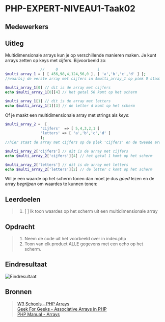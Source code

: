 # PHP-EXPERT-NIVEAU1-Taak02

## Medewerkers

## Uitleg

Multidimensionale arrays kun je op verschillende manieren maken. Je kunt arrays zetten op keys met cijfers. Bijvoorbeeld zo:

```php
                //     0                  1
$multi_array_1 = [ [ 456,98,4,124,56,0 ], [ 'a','b','c','d' ] ];
//waarbij de eerste array met cijfers in $multi_array_1 op plek 0 staat en de tweede array met letters op plek 1

$multi_array_1[0] // dit is de array met cijfers
echo $multi_array_1[0][4] // het getal 56 komt op het scherm

$multi_array_1[1] // dit is de array met letters
echo $multi_array_1[1][3] // de letter d komt op het scherm

```

Of je maakt een multidimensionale array met strings als _keys_:

```php
$multi_array_2 =  [
                'cijfers'  => [ 5,4,3,2,1 ]
                'letters' => [ 'a','b','c','d' ]
                ];
//hier staat de array met cijfers op de plek 'cijfers' en de tweede array met letters staat op de plek 'letters'

$multi_array_2['cijfers'] // dit is de array met cijfers
echo $multi_array_2['cijfers'][4] // het getal 1 komt op het scherm

$multi_array_2['letters'] // dit is de array met letters
echo $multi_array_2['letters'][2] // de letter c komt op het scherm
```

Wil je een waarde op het scherm tonen dan moet je dus _goed_ lezen en de array _begrijpen_ om waardes te kunnen tonen:

## Leerdoelen

> 1. [ ] Ik toon waardes op het scherm uit een multidimensionale array

## Opdracht

> 1. Neem de code uit het voorbeeld over in index.php
> 2. Toon van elk product ALLE gegevens met een echo op het scherm.

## Eindresultaat

![Eindresultaat](https://github.com/ROC-van-Amsterdam-College-Amstelland/PHP-EXPERT/blob/master/niveau1/taak03/images/resultaat.png)

## Bronnen

> [W3 Schools - PHP Arrays](https://www.w3schools.com/php/php_arrays_associative.asp)  
> [Geek For Geeks - Associative Arrays in PHP](https://www.geeksforgeeks.org/associative-arrays-in-php/)  
> [PHP Manual - Arrays](https://www.php.net/manual/en/language.types.array.php)
